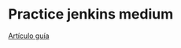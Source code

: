 # Practice jenkins medium

[Artículo guía](https://blog.devgenius.io/implement-ci-cd-using-jenkins-for-python-application-91a3bcf7d91)



